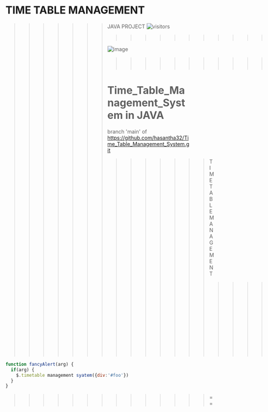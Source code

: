 

TIME TABLE MANAGEMENT
==
>>>>>>> JAVA PROJECT  ![visitors](https://visitor-badge.glitch.me/badge?page_id=hasantha32.Time_Table_Management_System)      
>>>>>>> >>>>>>> >>>>>>> >>>>>>> >>>>>>> >>>>>>> >>|
>>>>>>> >>>>>>> >>>>>>> >>>>>>> >>>>>>> >>>>>>>
>>>>>>>  ![image](https://user-images.githubusercontent.com/68705183/119260089-afd1cb00-bb7d-11eb-9730-eb7be5f0053e.png)
>>>>>>> >>>>>>> >>>>>>> >>>>>>> >>>>>>> >>>>>>> >>||
>>>>>>> >>>>>>> >>>>>>> >>>>>>> >>>>>>> >>>>>>> 
>>>>>>> Time_Table_Management_System in JAVA
>>>>>>> =====
>>>>>>> branch 'main' of https://github.com/hasantha32/Time_Table_Management_System.git
>>>>>>> >>>>>>> TIME TABLE MANAGEMENT
>>>>>>> >>>>>>> >>>>>>> >>>>>>> >>>>>>> >>>>>>> >>>>>>> >>>>>>> >>>>>>> >>>>>>>============

```javascript
function fancyAlert(arg) {
  if(arg) {
    $.timetable management syatem({div:'#foo'})
  }
}
```
 >>>>>>> >>>>>>> ==
